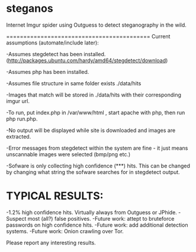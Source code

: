 steganos
=========================================


Internet Imgur spider using Outguess to detect steganography in the wild.


==========================================
Current assumptions (automate/include later):

-Assumes stegdetect has been installed.
(http://packages.ubuntu.com/hardy/amd64/stegdetect/download)

-Assumes php has been installed.

-Assumes file structure in same folder exists ./data/hits

-Images that match will be stored in ./data/hits with their corresponding imgur url.

-To run, put index.php in /var/www/html , start apache with php, then run php run.php.

-No output will be displayed while site is downloaded and images are extracted.

-Error messages from stegdetect within the system are fine - it just means unscannable images were selected (bmp/png etc.)

-Sofware is only collecting high confidence (***) hits.  This can be changed by changing what string the sofware searches for in stegdetect output.




TYPICAL RESULTS:
===========================
-1.2% high confidence hits.  Virtually always from Outguess or JPhide.
-Suspect most (all?) false positives.
-Future work: attept to bruteforce passwords on high confidence hits.
-Future work: add additional detection systems.
-Future work: Onion crawling over Tor.


Please report any interesting results. 